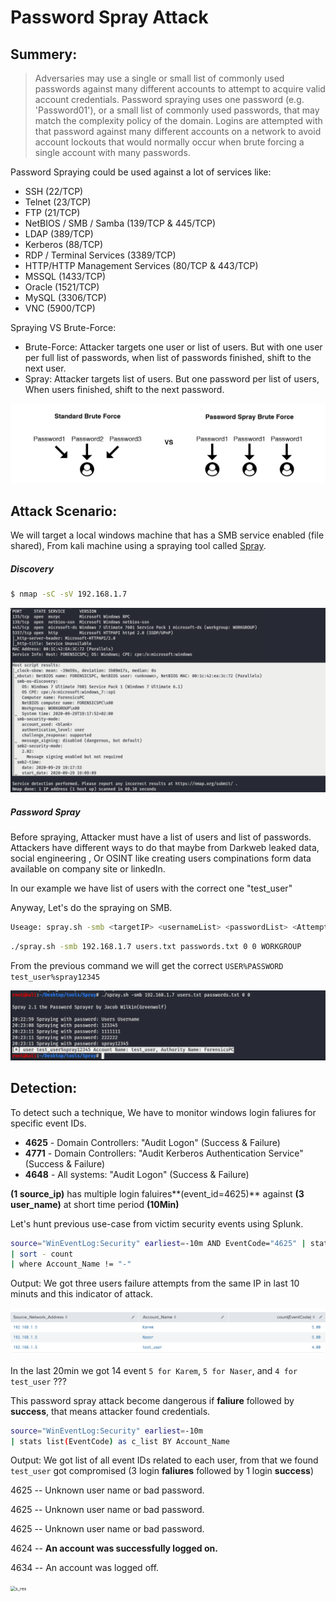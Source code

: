 # Password Spray Attack

## Summery:

> Adversaries may use a single or small list of commonly used passwords against many different accounts to attempt to acquire valid account credentials. Password spraying uses one password (e.g. 'Password01'), or a small list of commonly used passwords, that may match the complexity policy of the domain. Logins are attempted with that password against many different accounts on a network to avoid account lockouts that would normally occur when brute forcing a single account with many passwords.

Password Spraying could be used against a lot of services like:

- SSH (22/TCP)
- Telnet (23/TCP)
- FTP (21/TCP)
- NetBIOS / SMB / Samba (139/TCP & 445/TCP)
- LDAP (389/TCP)
- Kerberos (88/TCP)
- RDP / Terminal Services (3389/TCP)
- HTTP/HTTP Management Services (80/TCP & 443/TCP)
- MSSQL (1433/TCP)
- Oracle (1521/TCP)
- MySQL (3306/TCP)
- VNC (5900/TCP)



Spraying VS Brute-Force:

- Brute-Force: Attacker targets one user or list of users. But with one user per full list of passwords, when list of passwords finished, shift to the next user.
- Spray: Attacker targets list of users. But one password per list of users, When users finished, shift to the next password.

![spray_vs_bruteforce](Misc/spray_vs_bruteforce.png)

## Attack Scenario:

We will target a local windows machine that has a SMB service enabled (file shared), From kali machine using a spraying tool called [Spray](https://github.com/Greenwolf/Spray).

##### Discovery

```bash
$ nmap -sC -sV 192.168.1.7
```

![nmap_output](Misc/nmap_output.png)



##### Password Spray

Before spraying, Attacker must have a list of users and list of passwords. Attackers have different ways to do that maybe from Darkweb leaked data, social engineering , Or OSINT like creating users compinations form data available on company site or linkedIn.

In our example we have list of users with the correct one "test_user"

Anyway, Let's do the spraying on SMB.

```Bash
Useage: spray.sh -smb <targetIP> <usernameList> <passwordList> <AttemptsPerLockoutPeriod> <LockoutPeriodInMinutes> <DOMAIN>
```

```bash
./spray.sh -smb 192.168.1.7 users.txt passwords.txt 0 0 WORKGROUP
```

From the previous command we will get the correct `USER%PASSWORD`  `test_user%spray12345`

![spray_output](Misc/spray_output.png)





## Detection:

To detect such a technique, We have to monitor windows login faliures for specific event IDs.

- **4625** - Domain Controllers: "Audit Logon" (Success & Failure)
- **4771** - Domain Controllers: "Audit Kerberos Authentication Service" (Success & Failure)
- **4648** - All systems: "Audit Logon" (Success & Failure) 

**(1 source_ip)** has multiple login faluires**(event_id=4625)** against **(3 user_name)** at short time period **(10Min)**

Let's hunt previous use-case from victim security events using Splunk.

```bash
source="WinEventLog:Security" earliest=-10m AND EventCode="4625" | stats count(EventCode) by Source_Network_Address,Account_Name
| sort - count
| where Account_Name != "-"
```

Output: We got three users failure attempts from the same IP in last 10 minuts and this indicator of attack.

![splunk_2](Misc/splunk_2.png)

In the last 20min we got 14 event `5 for Karem`, `5 for Naser`, and `4 for test_user` ???

This password spray attack become dangerous if **faliure** followed by **success**, that means attacker found credentials.

```bash
source="WinEventLog:Security" earliest=-10m
| stats list(EventCode) as c_list BY Account_Name
```

Output: We got list of all event IDs related to each user, from that we found `test_user` got compromised (3 login **faliures** followed by 1 login **success**)

4625 -- Unknown user name or bad password.

4625 -- Unknown user name or bad password.

4625 -- Unknown user name or bad password.

4624 -- **An account was successfully logged on.**

4634 -- An account was logged off.

<img src="/Users/khanafeer/work/blue/SMUC/Password Spray/Misc/s_res.png" alt="s_res" style="zoom:50%;" />